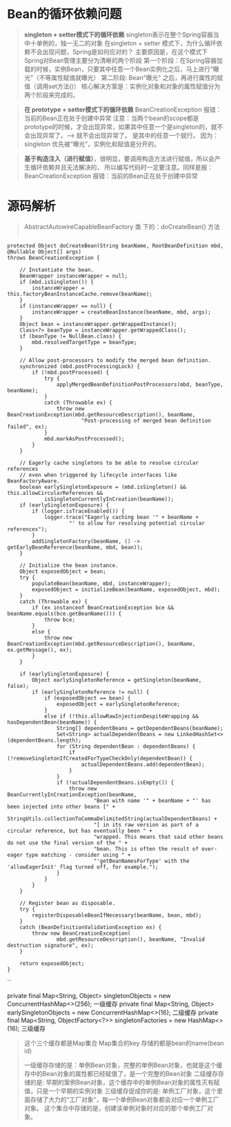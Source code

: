 # Bean的循环依赖问题
> **singleton + setter模式下的循环依赖** 
> singleton表示在整个Spring容器当中十单例的，独一无二的对象
> 在singleton + setter 模式下，为什么循环依赖不会出现问题，Spring是如何应对的？
> 主要原因是，在这个模式下Spring对Bean管理主要分为清晰的两个阶段
> 第一个阶段：在Spring容器加载的时候，实例Bean，只要其中任意一个Bean实例化之后，马上进行“曝光”（不等属性赋值就曝光）
> 第二阶段: Bean"曝光" 之后，再进行属性的赋值（调用set方法()）
> 核心解决方案是：实例化对象和对象的属性赋值分为两个阶段来完成的。


>**在 prototype + setter模式下的循环依赖**
>BeanCreationException 报错：当前的Bean正在处于创建中异常
> 注意：当两个bean的scope都是prototype的时候，才会出现异常，如果其中任意一个是singleton的，就不会出现异常了。-->
> 就不会出现异常了。
>是其中的任意一个就行。
> 因为：singleton 优先被“曝光”，实例化和赋值是分开的。


> **基于构造注入（进行赋值）**，很明显，要调用构造方法进行赋值，所以会产生循环依赖并且无法解决的，
所以编写代码时一定要注意。同样是报：  BeanCreationException 报错：当前的Bean正在处于创建中异常


# 源码解析
> AbstractAutowireCapableBeanFactory 类
> 下的：doCreateBean() 方法
>```java
    protected Object doCreateBean(String beanName, RootBeanDefinition mbd, @Nullable Object[] args)
    throws BeanCreationException {

		// Instantiate the bean.
		BeanWrapper instanceWrapper = null;
		if (mbd.isSingleton()) {
			instanceWrapper = this.factoryBeanInstanceCache.remove(beanName);
		}
		if (instanceWrapper == null) {
			instanceWrapper = createBeanInstance(beanName, mbd, args);
		}
		Object bean = instanceWrapper.getWrappedInstance();
		Class<?> beanType = instanceWrapper.getWrappedClass();
		if (beanType != NullBean.class) {
			mbd.resolvedTargetType = beanType;
		}

		// Allow post-processors to modify the merged bean definition.
		synchronized (mbd.postProcessingLock) {
			if (!mbd.postProcessed) {
				try {
					applyMergedBeanDefinitionPostProcessors(mbd, beanType, beanName);
				}
				catch (Throwable ex) {
					throw new BeanCreationException(mbd.getResourceDescription(), beanName,
							"Post-processing of merged bean definition failed", ex);
				}
				mbd.markAsPostProcessed();
			}
		}

		// Eagerly cache singletons to be able to resolve circular references
		// even when triggered by lifecycle interfaces like BeanFactoryAware.
		boolean earlySingletonExposure = (mbd.isSingleton() && this.allowCircularReferences &&
				isSingletonCurrentlyInCreation(beanName));
		if (earlySingletonExposure) {
			if (logger.isTraceEnabled()) {
				logger.trace("Eagerly caching bean '" + beanName +
						"' to allow for resolving potential circular references");
			}
			addSingletonFactory(beanName, () -> getEarlyBeanReference(beanName, mbd, bean));
		}

		// Initialize the bean instance.
		Object exposedObject = bean;
		try {
			populateBean(beanName, mbd, instanceWrapper);
			exposedObject = initializeBean(beanName, exposedObject, mbd);
		}
		catch (Throwable ex) {
			if (ex instanceof BeanCreationException bce && beanName.equals(bce.getBeanName())) {
				throw bce;
			}
			else {
				throw new BeanCreationException(mbd.getResourceDescription(), beanName, ex.getMessage(), ex);
			}
		}

		if (earlySingletonExposure) {
			Object earlySingletonReference = getSingleton(beanName, false);
			if (earlySingletonReference != null) {
				if (exposedObject == bean) {
					exposedObject = earlySingletonReference;
				}
				else if (!this.allowRawInjectionDespiteWrapping && hasDependentBean(beanName)) {
					String[] dependentBeans = getDependentBeans(beanName);
					Set<String> actualDependentBeans = new LinkedHashSet<>(dependentBeans.length);
					for (String dependentBean : dependentBeans) {
						if (!removeSingletonIfCreatedForTypeCheckOnly(dependentBean)) {
							actualDependentBeans.add(dependentBean);
						}
					}
					if (!actualDependentBeans.isEmpty()) {
						throw new BeanCurrentlyInCreationException(beanName,
								"Bean with name '" + beanName + "' has been injected into other beans [" +
								StringUtils.collectionToCommaDelimitedString(actualDependentBeans) +
								"] in its raw version as part of a circular reference, but has eventually been " +
								"wrapped. This means that said other beans do not use the final version of the " +
								"bean. This is often the result of over-eager type matching - consider using " +
								"'getBeanNamesForType' with the 'allowEagerInit' flag turned off, for example.");
					}
				}
			}
		}

		// Register bean as disposable.
		try {
			registerDisposableBeanIfNecessary(beanName, bean, mbd);
		}
		catch (BeanDefinitionValidationException ex) {
			throw new BeanCreationException(
					mbd.getResourceDescription(), beanName, "Invalid destruction signature", ex);
		}

		return exposedObject;
	}
``


private final Map<String, Object> singletonObjects = new ConcurrentHashMap<>(256); 一级缓存
private final Map<String, Object> earlySingletonObjects = new ConcurrentHashMap<>(16); 二级缓存
private final Map<String, ObjectFactory<?>> singletonFactories = new HashMap<>(16); 三级缓存
> 这个三个缓存都是Map集合
> Map集合的key 存储的都是bean的name(bean id)
> 
> 一级缓存存储的是：单例Bean对象，完整的单例Bean对象，也就是这个缓存中的Bean对象的属性都已经赋值了，是一个完整的Bean对象
> 二级缓存存储的是: 早期的案例Bean对象，这个缓存中的单例Bean对象的属性灭有赋值，只是一个早期的实例对象
> 三级缓存促成你的是: 单例工厂对象，这个里面存储了大力的“工厂对象”，每一个单例Bean对象都会对应一个单例工厂对象。
> 这个集合中存储的是，创建该单例对象时对应的那个单例工厂对象。
